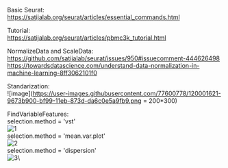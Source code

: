 Basic Seurat: <br>
https://satijalab.org/seurat/articles/essential_commands.html

Tutorial: <br>
https://satijalab.org/seurat/articles/pbmc3k_tutorial.html

NormalizeData and ScaleData: <br>
https://github.com/satijalab/seurat/issues/950#issuecomment-444626498 <br>
https://towardsdatascience.com/understand-data-normalization-in-machine-learning-8ff3062101f0

Standarization: <br>
![image](https://user-images.githubusercontent.com/77600778/120001621-9673b900-bf99-11eb-873d-da6c0e5a9fb9.png = 200*300)

FindVariableFeatures:<br>
selection.method = 'vst'<br>
![1](https://user-images.githubusercontent.com/77600778/121581966-149d7a00-c9f4-11eb-918a-bda02186c318.png)\
selection.method = 'mean.var.plot'<br>
![2](https://user-images.githubusercontent.com/77600778/121582022-22eb9600-c9f4-11eb-926d-79e4ad44e07a.png)\
selection.method = 'dispersion'<br>
![3](https://user-images.githubusercontent.com/77600778/121582036-2717b380-c9f4-11eb-9ac6-1e452a84d7e2.png)\


